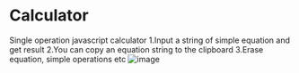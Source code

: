 # Calculator
Single operation javascript calculator
1.Input a string of simple equation and get result
2.You can copy an equation string to the clipboard
3.Erase equation, simple operations etc
![image](https://github.com/user-attachments/assets/142bc6ca-2104-4216-8915-33bf056ef39d)
